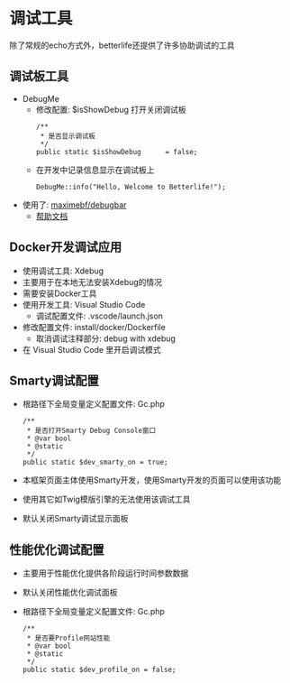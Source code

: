 # 调试工具

除了常规的echo方式外，betterlife还提供了许多协助调试的工具

## 调试板工具

  - DebugMe
    - 修改配置: $isShowDebug 打开关闭调试板
      ```
      /**
       * 是否显示调试板
       */
      public static $isShowDebug      = false;
      ```
    - 在开发中记录信息显示在调试板上
      ```
      DebugMe::info("Hello, Welcome to Betterlife!");
      ```
  - 使用了: [maximebf/debugbar](https://github.com/maximebf/php-debugbar)
    - [帮助文档](http://phpdebugbar.com/docs/)

## Docker开发调试应用

  - 使用调试工具: Xdebug
  - 主要用于在本地无法安装Xdebug的情况
  - 需要安装Docker工具
  - 使用开发工具: Visual Studio Code
    - 调试配置文件: .vscode/launch.json
  - 修改配置文件: install/docker/Dockerfile
    - 取消调试注释部分: debug with xdebug 
  - 在 Visual Studio Code 里开启调试模式


## Smarty调试配置

- 根路径下全局变量定义配置文件: Gc.php

  ```
  /**
   * 是否打开Smarty Debug Console窗口
   * @var bool
   * @static
   */
  public static $dev_smarty_on = true;
  ```
- 本框架页面主体使用Smarty开发，使用Smarty开发的页面可以使用该功能
- 使用其它如Twig模版引擎的无法使用该调试工具
- 默认关闭Smarty调试显示面板

## 性能优化调试配置

- 主要用于性能优化提供各阶段运行时间参数数据
- 默认关闭性能优化调试面板
- 根路径下全局变量定义配置文件: Gc.php

  ```
  /**
   * 是否要Profile网站性能
   * @var bool
   * @static
   */
  public static $dev_profile_on = false;
  ```
